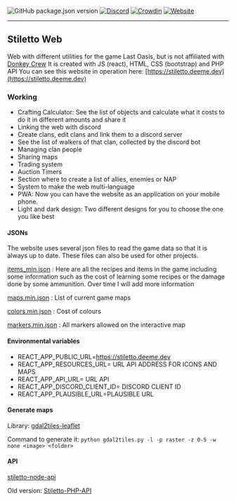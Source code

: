 ![GitHub package.json version](https://img.shields.io/github/package-json/v/dm94/stiletto-web)
[![Discord](https://img.shields.io/discord/317737508064591874?color=7289DA&logo=Discord&logoColor=FFFFFF)](https://discord.gg/FcecRtZ)
[![Crowdin](https://badges.crowdin.net/stiletto/localized.svg)](https://crowdin.com/project/stiletto)
[![Website](https://img.shields.io/website?url=https%3A%2F%2Fstiletto.deeme.dev%2F)](https://stiletto.deeme.dev)

---

## Stiletto Web

Web with different utilities for the game Last Oasis, but is not affiliated with [Donkey Crew](https://www.donkey.team/)
It is created with JS (react), HTML, CSS (bootstrap) and PHP API
You can see this website in operation here: [https://stiletto.deeme.dev](https://stiletto.deeme.dev)

### Working

- Crafting Calculator: See the list of objects and calculate what it costs to do it in different amounts and share it
- Linking the web with discord
- Create clans, edit clans and link them to a discord server
- See the list of walkers of that clan, collected by the discord bot
- Managing clan people
- Sharing maps
- Trading system
- Auction Timers
- Section where to create a list of allies, enemies or NAP
- System to make the web multi-language
- PWA: Now you can have the website as an application on your mobile phone.
- Light and dark design: Two different designs for you to choose the one you like best

#### JSONs

The website uses several json files to read the game data so that it is always up to date. These files can also be used for other projects.

[items_min.json](https://github.com/dm94/stiletto-web/blob/master/public/json/items_min.json) : Here are all the recipes and items in the game including some information such as the cost of learning some recipes or the damage done by some ammunition. Over time I will add more information

[maps.min.json](https://github.com/dm94/stiletto-web/blob/master/public/json/maps.min.json) : List of current game maps

[colors.min.json](https://github.com/dm94/stiletto-web/blob/master/public/json/colors.min.json) : Cost of colours

[markers.min.json](https://github.com/dm94/stiletto-web/blob/master/public/json/markers.min.json) : All markers allowed on the interactive map

#### Environmental variables

- REACT_APP_PUBLIC_URL=https://stiletto.deeme.dev
- REACT_APP_RESOURCES_URL= URL API ADDRESS FOR ICONS AND MAPS
- REACT_APP_API_URL= URL API
- REACT_APP_DISCORD_CLIENT_ID= DISCORD CLIENT ID
- REACT_APP_PLAUSIBLE_URL=PLAUSIBLE URL

#### Generate maps

Library: [gdal2tiles-leaflet](https://github.com/commenthol/gdal2tiles-leaflet)

Command to generate it:
`python gdal2tiles.py -l -p raster -z 0-5 -w none <image> <folder>`

#### API

[stiletto-node-api](https://github.com/dm94/stiletto-node-api)

Old version:
[Stiletto-PHP-API](https://github.com/dm94/Stiletto-PHP-API)
